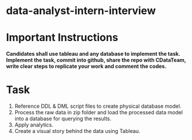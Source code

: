 # data-analyst-intern-interview
  
# Important Instructions
**Candidates shall use tableau and any database to implement the task.**  
**Implement the task, commit into github, share the repo with CDataTeam, write clear steps to replicate your work and comment the codes.**  
  
# Task
1. Reference DDL & DML script files to create physical database model.  
2. Process the raw data in zip folder and load the processed data model into a database for querying the results.  
3. Apply analytics.
4. Create a visual story behind the data using Tableau.  
